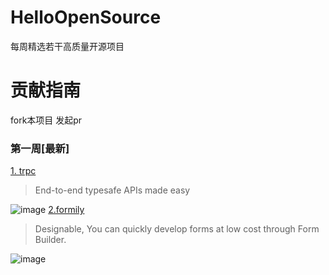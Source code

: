 # HelloOpenSource
每周精选若干高质量开源项目

# 贡献指南
fork本项目
发起pr

### 第一周[最新]
[1. trpc](https://github.com/trpc/trpc)
> End-to-end typesafe APIs made easy

![image](https://user-images.githubusercontent.com/6822604/131673689-728c4ab2-a3b4-43f3-9473-b7531f2db0cb.png)
[2.formily](https://github.com/alibaba/formily)
> Designable, You can quickly develop forms at low cost through Form Builder.

![image](https://user-images.githubusercontent.com/6822604/131674088-3dd5f3a9-9cd7-45c1-822d-1c7c3eacfed8.png)


